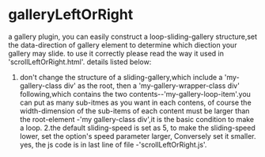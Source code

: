 # galleryLeftOrRight
a gallery plugin, you can easily construct a loop-sliding-gallery structure,set the data-direction of gallery element to determine which diection your gallery may slide.
to use it correctly please read the way it used in 'scrollLeftOrRight.html'. details listed below:
1. don't change the structure of a sliding-gallery,which include a 'my-gallery-class div' as the root, then a 'my-gallery-wrapper-class div' following,which contains the two contents--'my-gallery-loop-item'.you can put as many sub-itmes as you want in each contens, of course the width-dimension of the sub-items of each content must be larger than the root-element -'my gallery-class div',it is the basic condition to make a loop.
2.the default sliding-speed is set as 5, to make the sliding-speed lower, set the option's speed parameter larger, Conversely set it smaller. yes, the js code is in last line of file -'scrollLeftOrRight.js'.


